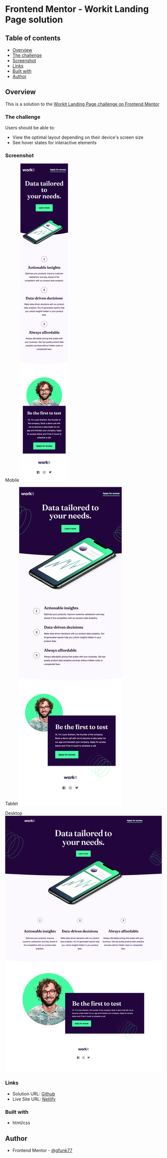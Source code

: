 # Frontend Mentor - Workit Landing Page solution

## Table of contents

- [Overview](#overview)
- [The challenge](#the-challenge)
- [Screenshot](#screenshot)
- [Links](#links)
- [Built with](#built-with)
- [Author](#author)

## Overview

This is a solution to the [Workit Landing Page challenge on Frontend Mentor](https://www.frontendmentor.io/challenges/workit-landing-page-2fYnyle5lu)

### The challenge

Users should be able to:

- View the optimal layout depending on their device's screen size
- See hover states for interactive elements

### Screenshot

Mobile
![](./solutions/mobile.png)

Tablet
![](./solutions/tablet.png)

Desktop
![](./solutions/desktop.png)

### Links

- Solution URL: [Github](https://github.com/gfunk77/Frontend-Mentor/tree/main/workit-landing-page)
- Live Site URL: [Netlify](https://gfunk77-workit-landing-page.netlify.app)

### Built with

- html/css

## Author

- Frontend Mentor - [@gfunk77](https://www.frontendmentor.io/profile/gfunk77)

